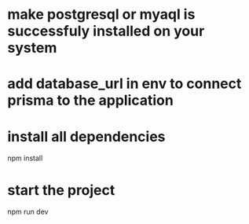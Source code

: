 # make postgresql or myaql is successfuly installed on your system 
# add database_url in env to connect prisma to the application
# install all dependencies
npm install
# start the project
npm run dev